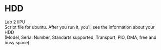 # HDD  
Lab 2 IIPU  
Script file for ubuntu. After you run it, you'll see the information about your HDD   
  (Model, Serial Number, Standarts supported, Transport, PIO, DMA, free and busy space).
